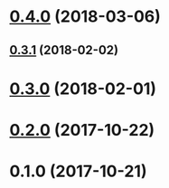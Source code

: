 <a name="0.4.0"></a>
# [0.4.0](https://github.com/YoloDev/YoloDev.Expecto.TestSdk/compare/v0.3.1...v0.4.0) (2018-03-06)




<a name="0.3.1"></a>
## [0.3.1](https://github.com/YoloDev/YoloDev.Expecto.TestSdk/compare/v0.3.0...v0.3.1) (2018-02-02)




<a name="0.3.0"></a>
# [0.3.0](https://github.com/YoloDev/YoloDev.Expecto.TestSdk/compare/v0.2.0...v0.3.0) (2018-02-01)




<a name="0.2.0"></a>
# [0.2.0](https://github.com/YoloDev/YoloDev.Expecto.TestSdk/compare/v0.1.0...v0.2.0) (2017-10-22)




<a name="0.1.0"></a>
# 0.1.0 (2017-10-21)





